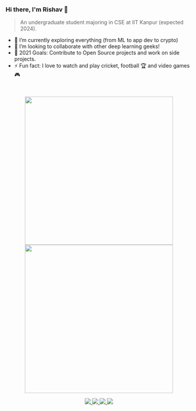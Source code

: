 ### Hi there, I'm Rishav 👋

>An undergraduate student majoring in CSE at IIT Kanpur (expected 2024).

- 🌱 I’m currently exploring everything (from ML to app dev to crypto)
- 👯 I’m looking to collaborate with other deep learning geeks!
- 🥅 2021 Goals: Contribute to Open Source projects and work on side projects.
- ⚡ Fun fact: I love to watch and play cricket, football 🏆 and video games 🎮

<br />

<!-- ### Languages and Tools:

<img align="left" alt="Visual Studio Code" width="26px" src="https://raw.githubusercontent.com/github/explore/80688e429a7d4ef2fca1e82350fe8e3517d3494d/topics/visual-studio-code/visual-studio-code.png" />
<img align="left" alt="HTML5" width="26px" src="https://raw.githubusercontent.com/github/explore/80688e429a7d4ef2fca1e82350fe8e3517d3494d/topics/html/html.png" />
<img align="left" alt="CSS3" width="26px" src="https://raw.githubusercontent.com/github/explore/80688e429a7d4ef2fca1e82350fe8e3517d3494d/topics/css/css.png" />
<img align="left" alt="Git" width="26px" src="https://raw.githubusercontent.com/github/explore/80688e429a7d4ef2fca1e82350fe8e3517d3494d/topics/git/git.png" />
<img align="left" alt="GitHub" width="26px" src="https://raw.githubusercontent.com/github/explore/78df643247d429f6cc873026c0622819ad797942/topics/github/github.png" />
<img align="left" alt="Terminal" width="26px" src="https://raw.githubusercontent.com/github/explore/80688e429a7d4ef2fca1e82350fe8e3517d3494d/topics/terminal/terminal.png" /> -->


<p align = "center">
  <img src = "https://github-readme-stats.vercel.app/api?username=ris27hav&show_icons=true&theme=bear" width = 400>
  <img src = "https://github-readme-streak-stats.herokuapp.com?user=ris27hav&theme=dark&hide_border=true" width = 400>
</p>



<p align="center">
 <a href="mailto:ris27hav@gmail.com">
 <img src="https://img.shields.io/badge/-Contact_Me-BC4E48?style=flat-square&logo=Gmail&logoColor=white&link=mailto:ris27hav@gmail.com" />
 </a>
 <a href="https://facebook.com/ris27hav">
 <img src="https://img.shields.io/badge/-Facebook-116BBC?style=flat-square&logo=Facebook&logoColor=white&link=https://facebook.com/ris27hav" /> 
 </a>
 <a href="https://www.linkedin.com/in/rishav-bikarwar-a697781ba/">
 <img src="https://img.shields.io/badge/-LinkedIn-blue?style=flat-square&logo=Linkedin&logoColor=white&link=https://www.linkedin.com/in/rishav-bikarwar-a697781ba/"  />
 </a>
 <a href="http://github.com/ris27hav">
 <img src="https://img.shields.io/github/followers/ris27hav?label=follow&style=social" />
 </a>
</p>
